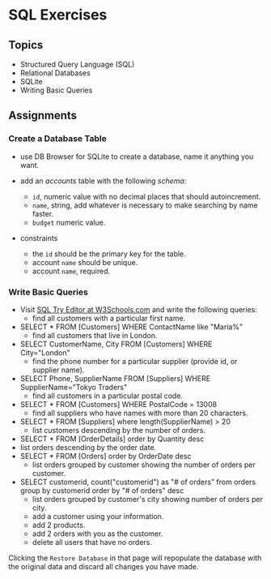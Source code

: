 # SQL Exercises

## Topics

- Structured Query Language (SQL)
- Relational Databases
- SQLite
- Writing Basic Queries

## Assignments

### Create a Database Table

- use DB Browser for SQLite to create a database, name it anything you want.
- add an _accounts_ table with the following _schema_:

  - `id`, numeric value with no decimal places that should autoincrement.
  - `name`, string, add whatever is necessary to make searching by name faster.
  - `budget` numeric value.

- constraints
  - the `id` should be the primary key for the table.
  - account `name` should be unique.
  - account `name`, required.

### Write Basic Queries

- Visit [SQL Try Editor at W3Schools.com](https://www.w3schools.com/Sql/tryit.asp?filename=trysql_select_top) and write the following queries:
  - find all customers with a particular first name.
- SELECT \* FROM [Customers] WHERE ContactName like "Maria%"
  - find all customers that live in London.
- SELECT CustomerName, City FROM [Customers] WHERE City="London"
  - find the phone number for a particular supplier (provide id, or supplier name).
- SELECT Phone, SupplierName FROM [Suppliers] WHERE SupplierName="Tokyo Traders"
  - find all customers in a particular postal code.
- SELECT \* FROM [Customers] WHERE PostalCode = 13008
  - find all suppliers who have names with more than 20 characters.
- SELECT \* FROM [Suppliers] where length(SupplierName) > 20
  - list customers descending by the number of orders.
- SELECT \* FROM [OrderDetails] order by Quantity desc
- list orders descending by the order date.
- SELECT \* FROM [Orders] order by OrderDate desc
  - list orders grouped by customer showing the number of orders per customer.
- SELECT customerid, count("customerid") as "# of orders" from orders group by customerid order by "# of orders" desc
  - list orders grouped by customer's city showing number of orders per city.
  - add a customer using your information.
  - add 2 products.
  - add 2 orders with you as the customer.
  - delete all users that have no orders.

Clicking the `Restore Database` in that page will repopulate the database with the original data and discard all changes you have made.
